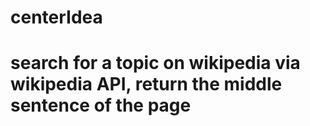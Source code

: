 # centerIdea
# search for a topic on wikipedia via wikipedia API, return the middle sentence of the page
